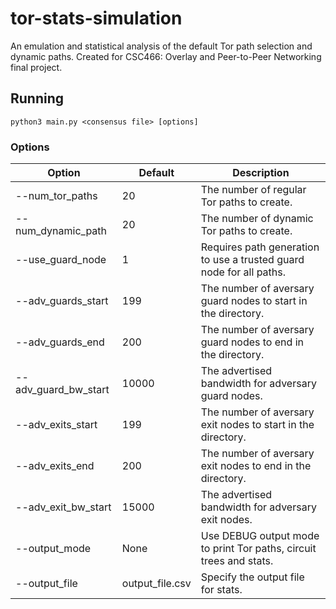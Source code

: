 # tor-stats-simulation
An emulation and statistical analysis of the default Tor path selection and dynamic paths. Created for CSC466: Overlay and Peer-to-Peer Networking final project.

## Running
`python3 main.py <consensus file> [options]`

### Options
| **Option** | **Default** | **Description** |
| ---------- | ----------- | --------------- |
| --num_tor_paths | 20 | The number of regular Tor paths to create. |
| --num_dynamic_path | 20 | The number of dynamic Tor paths to create. |
| --use_guard_node | 1 | Requires path generation to use a trusted guard node for all paths. |
| --adv_guards_start | 199 | The number of aversary guard nodes to start in the directory. |
| --adv_guards_end | 200 | The number of aversary guard nodes to end in the directory. |
| --adv_guard_bw_start | 10000 | The advertised bandwidth for adversary guard nodes. |
| --adv_exits_start | 199 | The number of aversary exit nodes to start in the directory. |
| --adv_exits_end | 200 | The number of aversary exit nodes to end in the directory. |
| --adv_exit_bw_start | 15000 | The advertised bandwidth for adversary exit nodes. |
| --output_mode | None | Use DEBUG output mode to print Tor paths, circuit trees and stats. |
| --output_file | output_file.csv | Specify the output file for stats. |
